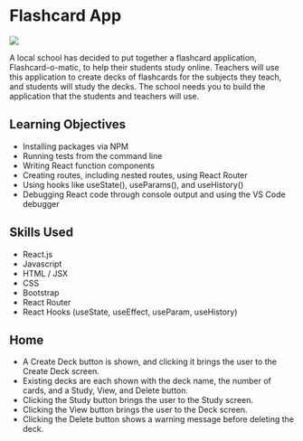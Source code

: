 # Flashcard App

<img src="https://christopherjsoriano.vercel.app/assets/img/portfolio/flashcard-o-matic.png" >

A local school has decided to put together a flashcard application, Flashcard-o-matic, to help their students study online. Teachers will use this application to create decks of flashcards for the subjects they teach, and students will study the decks. The school needs you to build the application that the students and teachers will use.

## Learning Objectives

- Installing packages via NPM
- Running tests from the command line
- Writing React function components
- Creating routes, including nested routes, using React Router
- Using hooks like useState(), useParams(), and useHistory()
- Debugging React code through console output and using the VS Code debugger

## Skills Used

- React.js
- Javascript
- HTML / JSX
- CSS
- Bootstrap
- React Router
- React Hooks (useState, useEffect, useParam, useHistory)

## Home

- A Create Deck button is shown, and clicking it brings the user to the Create Deck screen.
- Existing decks are each shown with the deck name, the number of cards, and a Study, View, and Delete button.
- Clicking the Study button brings the user to the Study screen.
- Clicking the View button brings the user to the Deck screen.
- Clicking the Delete button shows a warning message before deleting the deck.



